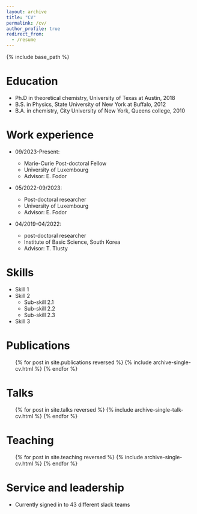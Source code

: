 ```yaml
---
layout: archive
title: "CV"
permalink: /cv/
author_profile: true
redirect_from:
  - /resume
---
```


{% include base_path %}

Education
======
* Ph.D in theoretical chemistry, University of Texas at Austin, 2018
* B.S. in Physics, State University of New York at Buffalo, 2012
* B.A. in chemistry, City University of New York, Queens college, 2010

Work experience
======
* 09/2023-Present:
  * Marie-Curie Post-doctoral Fellow
  * University of Luxembourg
  * Advisor: E. Fodor

* 05/2022-09/2023:
  * Post-doctoral researcher
  * University of Luxembourg
  * Advisor: E. Fodor

* 04/2019-04/2022:
  * post-doctoral researcher
  * Institute of Basic Science, South Korea
  * Advisor: T. Tlusty
  
Skills
======
* Skill 1
* Skill 2
  * Sub-skill 2.1
  * Sub-skill 2.2
  * Sub-skill 2.3
* Skill 3

Publications
======
  <ul>{% for post in site.publications reversed %}
    {% include archive-single-cv.html %}
  {% endfor %}</ul>
  
Talks
======
  <ul>{% for post in site.talks reversed %}
    {% include archive-single-talk-cv.html  %}
  {% endfor %}</ul>
  
Teaching
======
  <ul>{% for post in site.teaching reversed %}
    {% include archive-single-cv.html %}
  {% endfor %}</ul>
  
Service and leadership
======
* Currently signed in to 43 different slack teams
